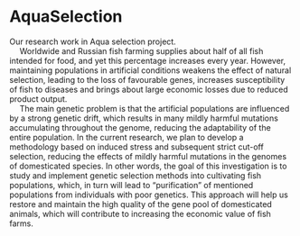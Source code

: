 # AquaSelection

Our research work in Aqua selection project. <br>
&emsp; Worldwide and Russian fish farming supplies about half of all fish intended for food, and yet this percentage increases every year. However, maintaining populations in artificial conditions weakens the effect of natural selection, leading to the loss of favourable genes, increases susceptibility of fish to diseases and brings about large economic losses due to reduced product output.<br>
&emsp; The main genetic problem is that the artificial populations are influenced by a strong genetic drift, which results in many mildly harmful mutations accumulating throughout the genome, reducing the adaptability of the entire population. In the current research, we plan to develop a methodology based on induced stress and subsequent strict cut-off selection, reducing the effects of mildly harmful mutations in the genomes of domesticated species. In other words, the goal of this investigation is to study and implement genetic selection methods into cultivating fish populations, which, in turn will lead to “purification” of mentioned populations from individuals with poor genetics. This approach will help us restore and maintain the high quality of the gene pool of domesticated animals, which will contribute to increasing the economic value of fish farms.<br>
